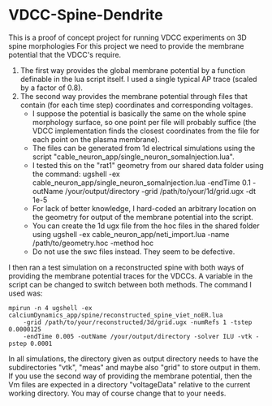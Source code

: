 # VDCC-Spine-Dendrite
This is a proof of concept project for running VDCC experiments on 3D spine morphologies
For this project we need to provide the membrane potential that the VDCC's require.
1. The first way provides the global membrane potential by a function definable in the lua script itself. I used a single typical AP trace (scaled by a factor of 0.8).
2. The second way provides the membrane potential through files that contain (for each time step) coordinates and corresponding voltages. 
   - I suppose the potential is basically the same on the whole spine morphology surface, so one point per file will probably suffice (the VDCC implementation finds the closest coordinates from the file for each point on the plasma membrane).
   - The files can be generated from 1d electrical simulations using the script "cable_neuron_app/single_neuron_somaInjection.lua".
   - I tested this on the "rat1" geometry from our shared data folder using the command:
	ugshell -ex cable_neuron_app/single_neuron_somaInjection.lua -endTime 0.1
		-outName /your/output/directory -grid /path/to/your/1d/grid.ugx -dt 1e-5
   - For lack of better knowledge, I hard-coded an arbitrary location on the geometry for output of the membrane potential into the script.
   - You can create the 1d ugx file from the hoc files in the shared folder using
	ugshell -ex cable_neuron_app/neti_import.lua -name /path/to/geometry.hoc -method hoc
   - Do not use the swc files instead. They seem to be defective.

I then ran a test simulation on a reconstructed spine with both ways of providing the membrane potential traces for the VDCCs. A variable in the script can be changed to switch between both methods.
The command I used was:

	mpirun -n 4 ugshell -ex calciumDynamics_app/spine/reconstructed_spine_viet_noER.lua
		-grid /path/to/your/reconstructed/3d/grid.ugx -numRefs 1 -tstep 0.0000125
		-endTime 0.005 -outName /your/output/directory -solver ILU -vtk -pstep 0.0001 

In all simulations, the directory given as output directory needs to have the subdirectories "vtk", "meas" and maybe also "grid" to store output in them.
If you use the second way of providing the membrane potential, then the Vm files are expected in a directory "voltageData" relative to the current working directory. You may of course change that to your needs.
